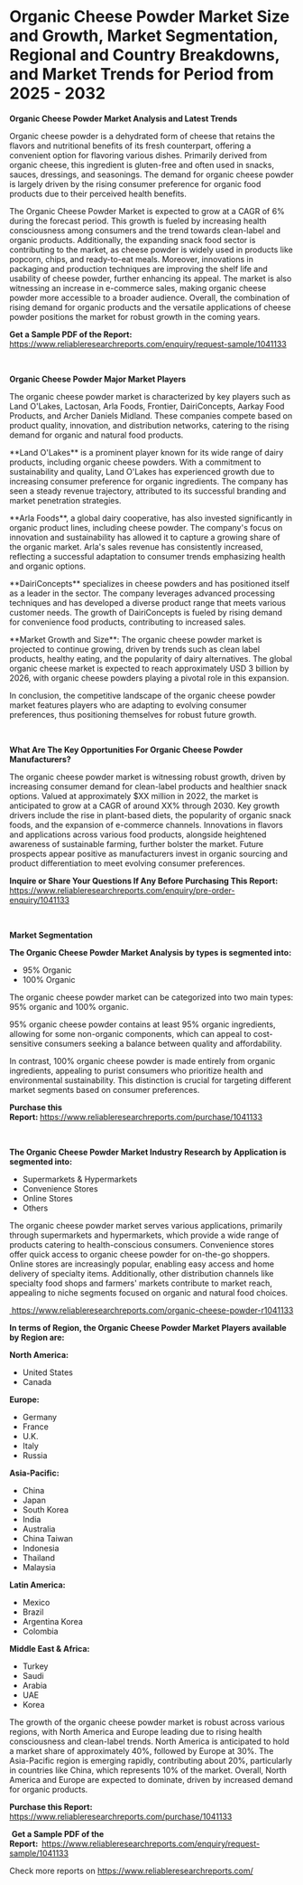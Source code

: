 <p><h1>Organic Cheese Powder Market Size and Growth, Market Segmentation, Regional and Country Breakdowns, and Market Trends for Period from 2025 -  2032</h1></p><p><strong>Organic Cheese Powder Market Analysis and Latest Trends</strong></p>
<p><p>Organic cheese powder is a dehydrated form of cheese that retains the flavors and nutritional benefits of its fresh counterpart, offering a convenient option for flavoring various dishes. Primarily derived from organic cheese, this ingredient is gluten-free and often used in snacks, sauces, dressings, and seasonings. The demand for organic cheese powder is largely driven by the rising consumer preference for organic food products due to their perceived health benefits.</p><p>The Organic Cheese Powder Market is expected to grow at a CAGR of 6% during the forecast period. This growth is fueled by increasing health consciousness among consumers and the trend towards clean-label and organic products. Additionally, the expanding snack food sector is contributing to the market, as cheese powder is widely used in products like popcorn, chips, and ready-to-eat meals. Moreover, innovations in packaging and production techniques are improving the shelf life and usability of cheese powder, further enhancing its appeal. The market is also witnessing an increase in e-commerce sales, making organic cheese powder more accessible to a broader audience. Overall, the combination of rising demand for organic products and the versatile applications of cheese powder positions the market for robust growth in the coming years.</p></p>
<p><strong>Get a Sample PDF of the Report:&nbsp;</strong> <a href="https://www.reliableresearchreports.com/enquiry/request-sample/1041133?utm_campaign=3322&utm_medium=2&utm_source=Github&utm_content=ia&utm_term=07042025&utm_id=organic-cheese-powder">https://www.reliableresearchreports.com/enquiry/request-sample/1041133</a></p>
<p>&nbsp;</p>
<p><strong>Organic Cheese Powder Major Market Players</strong></p>
<p><p>The organic cheese powder market is characterized by key players such as Land O'Lakes, Lactosan, Arla Foods, Frontier, DairiConcepts, Aarkay Food Products, and Archer Daniels Midland. These companies compete based on product quality, innovation, and distribution networks, catering to the rising demand for organic and natural food products.</p><p>**Land O'Lakes** is a prominent player known for its wide range of dairy products, including organic cheese powders. With a commitment to sustainability and quality, Land O'Lakes has experienced growth due to increasing consumer preference for organic ingredients. The company has seen a steady revenue trajectory, attributed to its successful branding and market penetration strategies.</p><p>**Arla Foods**, a global dairy cooperative, has also invested significantly in organic product lines, including cheese powder. The company's focus on innovation and sustainability has allowed it to capture a growing share of the organic market. Arla's sales revenue has consistently increased, reflecting a successful adaptation to consumer trends emphasizing health and organic options.</p><p>**DairiConcepts** specializes in cheese powders and has positioned itself as a leader in the sector. The company leverages advanced processing techniques and has developed a diverse product range that meets various customer needs. The growth of DairiConcepts is fueled by rising demand for convenience food products, contributing to increased sales.</p><p>**Market Growth and Size**: The organic cheese powder market is projected to continue growing, driven by trends such as clean label products, healthy eating, and the popularity of dairy alternatives. The global organic cheese market is expected to reach approximately USD 3 billion by 2026, with organic cheese powders playing a pivotal role in this expansion.</p><p>In conclusion, the competitive landscape of the organic cheese powder market features players who are adapting to evolving consumer preferences, thus positioning themselves for robust future growth.</p></p>
<p>&nbsp;</p>
<p><strong>What Are The Key Opportunities For Organic Cheese Powder Manufacturers?</strong></p>
<p><p>The organic cheese powder market is witnessing robust growth, driven by increasing consumer demand for clean-label products and healthier snack options. Valued at approximately $XX million in 2022, the market is anticipated to grow at a CAGR of around XX% through 2030. Key growth drivers include the rise in plant-based diets, the popularity of organic snack foods, and the expansion of e-commerce channels. Innovations in flavors and applications across various food products, alongside heightened awareness of sustainable farming, further bolster the market. Future prospects appear positive as manufacturers invest in organic sourcing and product differentiation to meet evolving consumer preferences.</p></p>
<p><strong>Inquire or Share Your Questions If Any Before Purchasing This Report:</strong> <a href="https://www.reliableresearchreports.com/enquiry/pre-order-enquiry/1041133?utm_campaign=3322&utm_medium=2&utm_source=Github&utm_content=ia&utm_term=07042025&utm_id=organic-cheese-powder">https://www.reliableresearchreports.com/enquiry/pre-order-enquiry/1041133</a></p>
<p>&nbsp;</p>
<p><strong>Market Segmentation</strong></p>
<p><strong>The Organic Cheese Powder Market Analysis by types is segmented into:</strong></p>
<p><ul><li>95% Organic</li><li>100% Organic</li></ul></p>
<p><p>The organic cheese powder market can be categorized into two main types: 95% organic and 100% organic. </p><p>95% organic cheese powder contains at least 95% organic ingredients, allowing for some non-organic components, which can appeal to cost-sensitive consumers seeking a balance between quality and affordability. </p><p>In contrast, 100% organic cheese powder is made entirely from organic ingredients, appealing to purist consumers who prioritize health and environmental sustainability. This distinction is crucial for targeting different market segments based on consumer preferences.</p></p>
<p><strong>Purchase this Report:&nbsp;</strong><a href="https://www.reliableresearchreports.com/purchase/1041133?utm_campaign=3322&utm_medium=2&utm_source=Github&utm_content=ia&utm_term=07042025&utm_id=organic-cheese-powder">https://www.reliableresearchreports.com/purchase/1041133</a></p>
<p>&nbsp;</p>
<p><strong>The Organic Cheese Powder Market Industry Research by Application is segmented into:</strong></p>
<p><ul><li>Supermarkets & Hypermarkets</li><li>Convenience Stores</li><li>Online Stores</li><li>Others</li></ul></p>
<p><p>The organic cheese powder market serves various applications, primarily through supermarkets and hypermarkets, which provide a wide range of products catering to health-conscious consumers. Convenience stores offer quick access to organic cheese powder for on-the-go shoppers. Online stores are increasingly popular, enabling easy access and home delivery of specialty items. Additionally, other distribution channels like specialty food shops and farmers' markets contribute to market reach, appealing to niche segments focused on organic and natural food choices.</p></p>
<p><a href="https://www.reliableresearchreports.com/organic-cheese-powder-r1041133?utm_campaign=3322&utm_medium=2&utm_source=Github&utm_content=ia&utm_term=07042025&utm_id=organic-cheese-powder">&nbsp;https://www.reliableresearchreports.com/organic-cheese-powder-r1041133</a></p>
<p><strong>In terms of Region, the Organic Cheese Powder Market Players available by Region are:</strong></p>
<p>
    <p> <strong> North America: </strong>
        <ul>
            <li>United States</li>
            <li>Canada</li>
        </ul>
        </p> 
    <p> <strong> Europe: </strong>
        <ul>
            <li>Germany</li>
            <li>France</li>
            <li>U.K.</li>
            <li>Italy</li>
            <li>Russia</li>
        </ul>
        </p> 
    <p> <strong> Asia-Pacific: </strong>
        <ul>
            <li>China</li>
            <li>Japan</li>
            <li>South Korea</li>
            <li>India</li>
            <li>Australia</li>
            <li>China Taiwan</li>
            <li>Indonesia</li>
            <li>Thailand</li>
            <li>Malaysia</li>
        </ul>
        </p> 
    <p> <strong> Latin America: </strong>
        <ul>
            <li>Mexico</li>
            <li>Brazil</li>
            <li>Argentina Korea</li>
            <li>Colombia</li>
        </ul>
        </p> 
    <p> <strong> Middle East & Africa: </strong>
        <ul>
            <li>Turkey</li>
            <li>Saudi</li>
            <li>Arabia</li>
            <li>UAE</li>
            <li>Korea</li>
        </ul>
    </p>
    </p>
<p><p>The growth of the organic cheese powder market is robust across various regions, with North America and Europe leading due to rising health consciousness and clean-label trends. North America is anticipated to hold a market share of approximately 40%, followed by Europe at 30%. The Asia-Pacific region is emerging rapidly, contributing about 20%, particularly in countries like China, which represents 10% of the market. Overall, North America and Europe are expected to dominate, driven by increased demand for organic products.</p></p>
<p><strong>Purchase this Report: </strong><a href="https://www.reliableresearchreports.com/purchase/1041133?utm_campaign=3322&utm_medium=2&utm_source=Github&utm_content=ia&utm_term=07042025&utm_id=organic-cheese-powder">https://www.reliableresearchreports.com/purchase/1041133</a></p>
<p>&nbsp;<strong>Get a Sample PDF of the Report:&nbsp;&nbsp;</strong><a href="https://www.reliableresearchreports.com/enquiry/request-sample/1041133?utm_campaign=3322&utm_medium=2&utm_source=Github&utm_content=ia&utm_term=07042025&utm_id=organic-cheese-powder">https://www.reliableresearchreports.com/enquiry/request-sample/1041133</a></p>
<p><strong></strong></p>
<p>Check more reports on <a href="https://www.reliableresearchreports.com/?utm_campaign=3322&utm_medium=2&utm_source=Github&utm_content=ia&utm_term=07042025&utm_id=organic-cheese-powder">https://www.reliableresearchreports.com/</a></p>